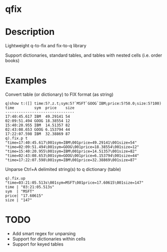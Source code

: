 # qfix

# Description

Lightweight q-to-fix and fix-to-q library

Support dictionaries, standard tables, and tables with nested cells (i.e. order books)


# Examples

Convert table (or dictionary) to FIX format (as string)
```
q)show t:([] time:5?.z.t;sym:5?`MSFT`GOOG`IBM;price:5?50.0;size:5?100)
time         sym  price    size
-------------------------------
17:40:45.617 IBM  49.29141 54  
02:09:51.494 GOOG 18.38554 12  
15:40:20.955 IBM  14.51357 82  
02:43:08.653 GOOG 6.153794 44  
17:22:07.598 IBM  32.38869 87  
q).fix.p t
"time=17:40:45.617\001sym=IBM\001price=49.29141\001size=54"
"time=02:09:51.494\001sym=GOOG\001price=18.38554\001size=12"
"time=15:40:20.955\001sym=IBM\001price=14.51357\001size=82"
"time=02:43:08.653\001sym=GOOG\001price=6.153794\001size=44"
"time=17:22:07.598\001sym=IBM\001price=32.38869\001size=87"
```

Unparse Ctrl+A delimited string(s) to q dictionary (table)
```
q).fix.up "time=03:21:05.513s\001sym=MSFT\001price=17.60615\001size=147"
time | "03:21:05.513s"
sym  | "MSFT"         
price| "17.60615"     
size | "147"      
```

# TODO
* Add smart regex for unparsing
* Support for dictionaries within cells
* Support for keyed tables
